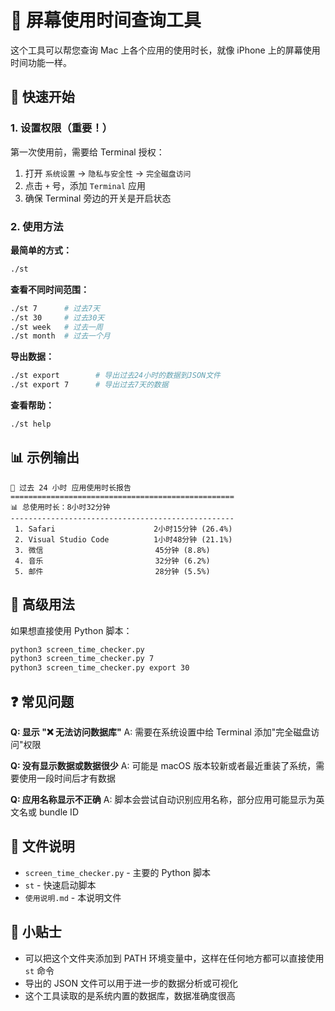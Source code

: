 # 📱 屏幕使用时间查询工具

这个工具可以帮您查询 Mac 上各个应用的使用时长，就像 iPhone 上的屏幕使用时间功能一样。

## 🚀 快速开始

### 1. 设置权限（重要！）
第一次使用前，需要给 Terminal 授权：
1. 打开 `系统设置` → `隐私与安全性` → `完全磁盘访问`
2. 点击 `+` 号，添加 `Terminal` 应用
3. 确保 Terminal 旁边的开关是开启状态

### 2. 使用方法

**最简单的方式：**
```bash
./st
```

**查看不同时间范围：**
```bash
./st 7      # 过去7天
./st 30     # 过去30天
./st week   # 过去一周
./st month  # 过去一个月
```

**导出数据：**
```bash
./st export        # 导出过去24小时的数据到JSON文件
./st export 7      # 导出过去7天的数据
```

**查看帮助：**
```bash
./st help
```

## 📊 示例输出

```
📱 过去 24 小时 应用使用时长报告
==================================================
📊 总使用时长：8小时32分钟
--------------------------------------------------
 1. Safari                      2小时15分钟 (26.4%)
 2. Visual Studio Code          1小时48分钟 (21.1%)
 3. 微信                         45分钟 (8.8%)
 4. 音乐                         32分钟 (6.2%)
 5. 邮件                         28分钟 (5.5%)
```

## 🔧 高级用法

如果想直接使用 Python 脚本：
```bash
python3 screen_time_checker.py
python3 screen_time_checker.py 7
python3 screen_time_checker.py export 30
```

## ❓ 常见问题

**Q: 显示 "❌ 无法访问数据库"**
A: 需要在系统设置中给 Terminal 添加"完全磁盘访问"权限

**Q: 没有显示数据或数据很少**
A: 可能是 macOS 版本较新或者最近重装了系统，需要使用一段时间后才有数据

**Q: 应用名称显示不正确**
A: 脚本会尝试自动识别应用名称，部分应用可能显示为英文名或 bundle ID

## 📁 文件说明

- `screen_time_checker.py` - 主要的 Python 脚本
- `st` - 快速启动脚本
- `使用说明.md` - 本说明文件

## 🎯 小贴士

- 可以把这个文件夹添加到 PATH 环境变量中，这样在任何地方都可以直接使用 `st` 命令
- 导出的 JSON 文件可以用于进一步的数据分析或可视化
- 这个工具读取的是系统内置的数据库，数据准确度很高